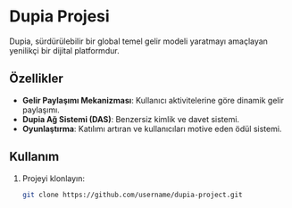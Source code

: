 # Dupia Projesi

Dupia, sürdürülebilir bir global temel gelir modeli yaratmayı amaçlayan yenilikçi bir dijital platformdur.

## Özellikler
- **Gelir Paylaşımı Mekanizması**: Kullanıcı aktivitelerine göre dinamik gelir paylaşımı.
- **Dupia Ağ Sistemi (DAS)**: Benzersiz kimlik ve davet sistemi.
- **Oyunlaştırma**: Katılımı artıran ve kullanıcıları motive eden ödül sistemi.

## Kullanım
1. Projeyi klonlayın:
   ```bash
   git clone https://github.com/username/dupia-project.git
